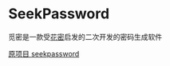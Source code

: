 # SeekPassword

觅密是一款受[花密](https://flowerpassword.com/)启发的二次开发的密码生成软件

[原项目 seekpassword](https://github.com/Wsine/seekpassword)
